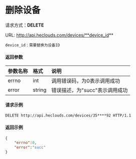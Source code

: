 # 删除设备
请求方式：**DELETE**

URL: http://api.heclouds.com/devices/**device_id**

    device_id：需要替换为设备ID

#### 返回参数
参数名称 | 格式 | 说明
:- | :- | :- 
errno | int | 调用错误码，为0表示调用成功
error | string | 错误描述，为"succ"表示调用成功


#### 请求示例
```text
DELETE http://api.heclouds.com/devices/35****92 HTTP/1.1
```

#### 返回示例
```json
{
    "errno":0,
    "error":"succ"
}
```
